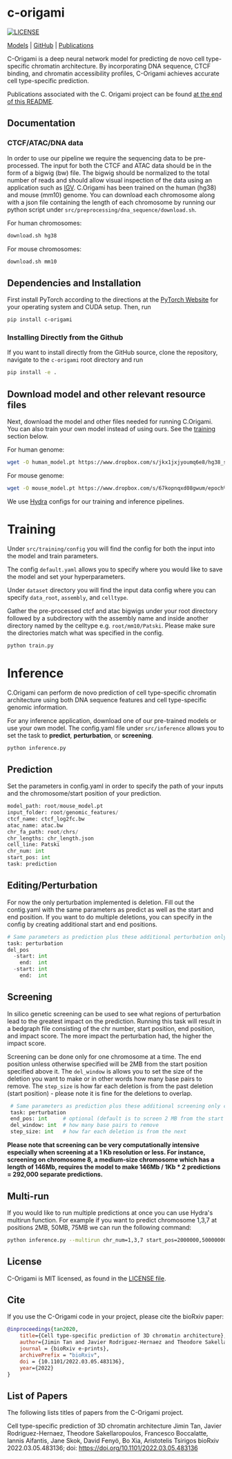 # c-origami

[![LICENSE](https://img.shields.io/badge/license-MIT-blue.svg)](https://github.com/ninashenker/c-origami/blob/main/LICENSE)

[Models](#Download-model-and-other-relevant-resource-files) |
[GitHub](https://github.com/ninashenker/c-origami) |
[Publications](#list-of-papers)

C-Origami is a deep neural network model for predicting de novo cell type-specific chromatin architecture. By incorporating DNA sequence, CTCF binding, and chromatin accessibility profiles, C-Origami achieves accurate cell type-specific prediction.

Publications associated with the C. Origami project can be found
[at the end of this README](#list-of-papers).


## Documentation

### CTCF/ATAC/DNA data 
In order to use our pipeline we require the sequencing data to be pre-processed. The input for both the CTCF and ATAC data should be in the form of a bigwig (bw) file. The bigwig should be normalized to the total number of reads and should allow visual inspection of the data using an application such as [IGV](https://igv.org).
C.Origami has been trained on the human (hg38) and mouse (mm10) genome. You can download each chromosome along with a json file containing the length of each chromosome by running our python script under `src/preprocessing/dna_sequence/download.sh`.

For human chromosomes:
```bash
download.sh hg38
```
For mouse chromosomes:
```bash
download.sh mm10
```
## Dependencies and Installation

First install PyTorch according to the directions at the
[PyTorch Website](https://pytorch.org/get-started/) for your operating system
and CUDA setup. Then, run

```bash
pip install c-origami
```

### Installing Directly from the Github

If you want to install directly from the GitHub source, clone the repository,
navigate to the `c-origami` root directory and run

```bash
pip install -e .
```
## Download model and other relevant resource files

Next, download the model and other files needed for running C.Origami. You can also train your own model instead of using ours. See the [training](#Training) section below.

For human genome:
```bash
wget -O human_model.pt https://www.dropbox.com/s/jkx1jxjyoumq6e8/hg38_state_dict_43.pt?dl=0
```
For mouse genome:
```bash
wget -O mouse_model.pt https://www.dropbox.com/s/67kopnqxd08gwum/epoch%3D81-step%3D41737.ckpt?dl=0
```
We use [Hydra](https://github.com/facebookresearch/hydra)  configs for our training and inference pipelines. 

# Training

Under `src/training/config` you will find the config for both the input into the model and train parameters. 

The config `default.yaml` allows you to specify where you would like to save the model and set your hyperparameters. 

Under `dataset` directory you will find the input data config where you can specify `data_root`, `assembly`, and `celltype`. 

Gather the pre-processed ctcf and atac bigwigs under your root directory followed by a subdirectory with the assembly name and inside another directory named by the celltype e.g. `root/mm10/Patski`. Please make sure the directories match what was specified in the config. 


```python
python train.py
```

# Inference

C.Origami can perform de novo prediction of cell type-specific chromatin architecture using both DNA sequence features and cell type-specific genomic information.

For any inference application, download one of our pre-trained models or use your own model. The config.yaml file under `src/inference` allows you to set the task to **predict**, **perturbation**, or **screening**.

```python
python inference.py
```

## Prediction

Set the parameters in config.yaml in order to specify the path of your inputs and the chromosome/start position of your prediction. 

```python
model_path: root/mouse_model.pt 
input_folder: root/genomic_features/
ctcf_name: ctcf_log2fc.bw
atac_name: atac.bw
chr_fa_path: root/chrs/
chr_lengths: chr_length.json
cell_line: Patski
chr_num: int
start_pos: int
task: prediction
```

## Editing/Perturbation

For now the only perturbation implemented is deletion. Fill out the contig.yaml with the same parameters as predict as well as the start and end position. If you want to do multiple deletions, you can specify in the config by creating additional start and end positions. 

```python
# Same parameters as prediction plus these additional perturbation only criteria
task: perturbation
del_pos
  -start: int 
    end:  int
  -start: int
    end:  int
```
## Screening

In silico genetic screening can be used to see what regions of perturbation lead to the greatest impact on the prediction. Running this task will result in a bedgraph file consisting of the chr number, start position, end position, and impact score. The more impact the perturbation had, the higher the impact score.

Screening can be done only for one chromosome at a time. The end position unless otherwise specified will be 2MB from the start position specified above it. The `del_window` is allows you to set the size of the deletion you want to make or in other words how many base pairs to remove. The `step_size` is how far each deletion is from the past deletion (start position) - please note it is fine for the deletions to overlap. 

```python
 # Same parameters as prediction plus these additional screening only criteria
 task: perturbation
 end_pos: int     # optional (default is to screen 2 MB from the start pos)
 del_window: int  # how many base pairs to remove
 step_size: int   # how far each deletion is from the next

```

**Please note that screening can be very computationally intensive especially when screening at a 1 Kb resolution or less. For instance, screening on chromosome 8, a medium-size chromosome which has a length of 146Mb, requires the model to make 146Mb / 1Kb * 2 predictions = 292,000 separate predictions.**

## Multi-run 

If you would like to run multiple predictions at once you can use Hydra's multirun function. For example if you want to predict chromosome 1,3,7 at positions 2MB, 50MB, 75MB we can run the following command:

```bash
python inference.py --multirun chr_num=1,3,7 start_pos=2000000,50000000,75000000
```

## License

C-Origami is MIT licensed, as found in the [LICENSE file](https://github.com/ninashenker/c-origami/blob/main/LICENSE).

## Cite

If you use the C-Origami code in your project, please cite the bioRxiv paper:

```BibTeX
@inproceedings{tan2020,
    title={Cell type-specific prediction of 3D chromatin architecture},
    author={Jimin Tan and Javier Rodriguez-Hernaez and Theodore Sakellaropoulos and Francesco Boccalatte and Iannis Aifantis and Jane Skok and David Fenyö and Bo Xia and Aristotelis Tsirigos},
    journal = {bioRxiv e-prints},
    archivePrefix = "bioRxiv",
    doi = {10.1101/2022.03.05.483136},
    year={2022}
}
```


## List of Papers

The following lists titles of papers from the C-Origami project. 

Cell type-specific prediction of 3D chromatin architecture
Jimin Tan, Javier Rodriguez-Hernaez, Theodore Sakellaropoulos, Francesco Boccalatte, Iannis Aifantis, Jane Skok, David Fenyö, Bo Xia, Aristotelis Tsirigos
bioRxiv 2022.03.05.483136; doi: https://doi.org/10.1101/2022.03.05.483136
